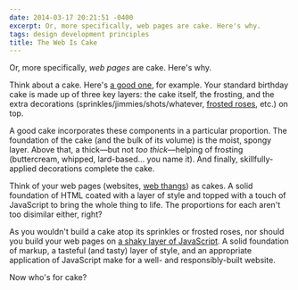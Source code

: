 ```yaml
---
date: 2014-03-17 20:21:51 -0400
excerpt: Or, more specifically, web pages are cake. Here's why.
tags: design development principles
title: The Web Is Cake
---
```


Or, more specifically, _web pages_ are cake. Here's why.

Think about a cake. Here's [a good one](http://www.flickr.com/photos/72685908@N00/3528819819), for example. Your standard birthday cake is made up of three key layers: the cake itself, the frosting, and the extra decorations (sprinkles/jimmies/shots/whatever, [frosted roses](http://www.flickr.com/photos/72685908@N00/192762759), etc.) on top.

A good cake incorporates these components in a particular proportion. The foundation of the cake (and the bulk of its volume) is the moist, spongy layer. Above that, a thick—but not _too thick_—helping of frosting (buttercream, whipped, lard-based… you name it). And finally, skillfully-applied decorations complete the cake.

Think of your web pages (websites, [web thangs](http://adactio.com/journal/6246/)) as cakes. A solid foundation of HTML coated with a layer of style and topped with a touch of JavaScript to bring the whole thing to life. The proportions for each aren't too disimilar either, right?

As you wouldn't build a cake atop its sprinkles or frosted roses, nor should you build your web pages on [a shaky layer of JavaScript](http://sighjavascript.tumblr.com/post/60259993974/instagram). A solid foundation of markup, a tasteful (and tasty) layer of style, and an appropriate application of JavaScript make for a well- and responsibly-built website.

Now who's for cake?
